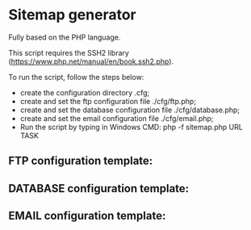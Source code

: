 # Sitemap generator

Fully based on the PHP language.

This script requires the SSH2 library (https://www.php.net/manual/en/book.ssh2.php).

To run the script, follow the steps below:

- create the configuration directory .cfg;
- create and set the ftp configuration file ./cfg/ftp.php;
- create and set the database configuration file ./cfg/database.php;
- create and set the email configuration file ./cfg/email.php;
- Run the script by typing in Windows CMD: php -f sitemap.php URL TASK

## FTP configuration template:

## DATABASE configuration template:

## EMAIL configuration template: